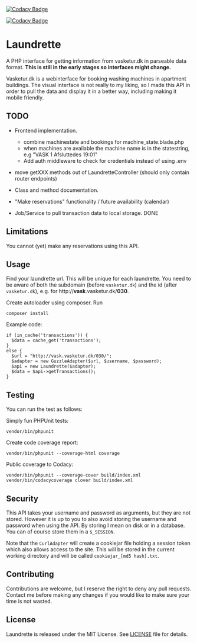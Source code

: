 [![Codacy Badge](https://api.codacy.com/project/badge/Grade/f9b8e782735f42b98896fab67c19edd3)](https://www.codacy.com/project/troelsselch/Laundrette/dashboard?utm_source=github.com&amp;utm_medium=referral&amp;utm_content=troelsselch/Laundrette&amp;utm_campaign=Badge_Grade_Dashboard)

[![Codacy Badge](https://api.codacy.com/project/badge/Coverage/f9b8e782735f42b98896fab67c19edd3)](https://www.codacy.com/app/troelsselch/Laundrette?utm_source=github.com&utm_medium=referral&utm_content=troelsselch/Laundrette&utm_campaign=Badge_Coverage)

# Laundrette

A PHP interface for getting information from vasketur.dk in parseable data
format. **This is still in the early stages so interfaces might change.**

Vasketur.dk is a webinterface for booking washing machines in apartment
buildings. The visual interface is not really to my liking, so I made this API
in order to pull the data and display it in a better way, including making it
mobile friendly.

## TODO

- Frontend implementation.
  - combine machinestate and bookings for machine_state.blade.php
  - when machines are available the machine name is in the statestring, e.g "VASK 1 Afsluttedes 19:01"
  - Add auth middleware to check for credentials instead of using .env
- move getXXX methods out of LaundretteController (should only contain router endpoints)
- Class and method documentation.
- "Make reservations" functionality / future availability (calendar)

- Job/Service to pull transaction data to local storage. DONE

## Limitations

You cannot (yet) make any reservations using this API.

## Usage

Find your laundrette url. This will be unique for each laundrette. You need to
be aware of both the subdomain (before `vasketur.dk`) and the id (after
`vasketur.dk`), e.g. for http://**vask**.vasketur.dk/**030**.

Create autoloader using composer. Run

    composer install

Example code:

    if (in_cache('transactions')) {
      $data = cache_get('transactions');
    }
    else {
      $url = "http://vask.vasketur.dk/030/";
      $adapter = new GuzzleAdapter($url, $username, $password);
      $api = new Laundrette($adapter);
      $data = $api->getTransactions();
    }

## Testing

You can run the test as follows:

Simply fun PHPUnit tests:

    vendor/bin/phpunit

Create code coverage report:

    vendor/bin/phpunit --coverage-html coverage
    
Public coverage to Codacy:

    vendor/bin/phpunit --coverage-cover build/index.xml
    vendor/bin/codacycoverage clover build/index.xml


## Security

This API takes your username and password as arguments, but they are not stored.
However it is up to you to also avoid storing the username and password when
using the API. By storing I mean on disk or in a database. You can of course
store them in a `$_SESSION`.

Note that the `CurlAdapter` will create a cookiejar file holding a session
token which also allows access to the site. This will be stored in the current
working directory and will be called `cookiejar_[md5 hash].txt`.

## Contributing

Contributions are welcome, but I reserve the right to deny any pull requests.
Contact me before making any changes if you would like to make sure your time is
not wasted.

## License

Laundrette is released under the MIT License. See [LICENSE](https://github.com/troelsselch/Laundrette/blob/master/LICENSE) file for details.
